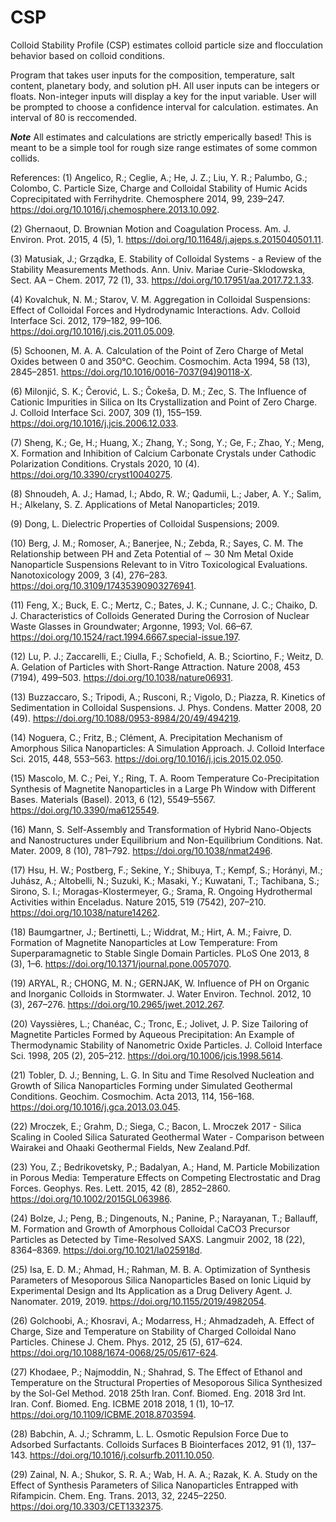 # CSP
Colloid Stability Profile (CSP) estimates colloid particle size and flocculation behavior based on colloid conditions.

Program that takes user inputs for the composition, temperature, salt content, planetary body, and solution pH. 
All user inputs can be integers or floats. Non-integer inputs will display a key for the input variable. 
User will be prompted to choose a confidence interval for calculation. estimates. An interval of 80 is reccomended.

***Note*** All estimates and calculations are strictly emperically based! This is meant to be a simple tool for rough size range estimates of some common collids.

References:
(1)   Angelico, R.; Ceglie, A.; He, J. Z.; Liu, Y. R.; Palumbo, G.; Colombo, C. Particle Size, Charge and Colloidal Stability of Humic Acids Coprecipitated with Ferrihydrite. Chemosphere 2014, 99, 239–247. https://doi.org/10.1016/j.chemosphere.2013.10.092.

(2) 	Ghernaout, D. Brownian Motion and Coagulation Process. Am. J. Environ. Prot. 2015, 4 (5), 1. https://doi.org/10.11648/j.ajeps.s.2015040501.11.

(3) 	Matusiak, J.; Grządka, E. Stability of Colloidal Systems - a Review of the Stability Measurements Methods. Ann. Univ. Mariae Curie-Sklodowska, Sect. AA – Chem. 2017, 72 (1), 33. https://doi.org/10.17951/aa.2017.72.1.33.

(4) 	Kovalchuk, N. M.; Starov, V. M. Aggregation in Colloidal Suspensions: Effect of Colloidal Forces and Hydrodynamic Interactions. Adv. Colloid Interface Sci. 2012, 179–182, 99–106. https://doi.org/10.1016/j.cis.2011.05.009.

(5) 	Schoonen, M. A. A. Calculation of the Point of Zero Charge of Metal Oxides between 0 and 350°C. Geochim. Cosmochim. Acta 1994, 58 (13), 2845–2851. https://doi.org/10.1016/0016-7037(94)90118-X.

(6) 	Milonjić, S. K.; Čerović, L. S.; Čokeša, D. M.; Zec, S. The Influence of Cationic Impurities in Silica on Its Crystallization and Point of Zero Charge. J. Colloid Interface Sci. 2007, 309 (1), 155–159. https://doi.org/10.1016/j.jcis.2006.12.033.

(7) 	Sheng, K.; Ge, H.; Huang, X.; Zhang, Y.; Song, Y.; Ge, F.; Zhao, Y.; Meng, X. Formation and Inhibition of Calcium Carbonate Crystals under Cathodic Polarization Conditions. Crystals 2020, 10 (4). https://doi.org/10.3390/cryst10040275.

(8) 	Shnoudeh, A. J.; Hamad, I.; Abdo, R. W.; Qadumii, L.; Jaber, A. Y.; Salim, H.; Alkelany, S. Z. Applications of Metal Nanoparticles; 2019.

(9) 	Dong, L. Dielectric Properties of Colloidal Suspensions; 2009.

(10) 	Berg, J. M.; Romoser, A.; Banerjee, N.; Zebda, R.; Sayes, C. M. The Relationship between PH and Zeta Potential of ∼ 30 Nm Metal Oxide Nanoparticle Suspensions Relevant to in Vitro Toxicological Evaluations. Nanotoxicology 2009, 3 (4), 276–283. https://doi.org/10.3109/17435390903276941.

(11) 	Feng, X.; Buck, E. C.; Mertz, C.; Bates, J. K.; Cunnane, J. C.; Chaiko, D. J. Characteristics of Colloids Generated During the Corrosion of Nuclear Waste Glasses in Groundwater; Argonne, 1993; Vol. 66–67. https://doi.org/10.1524/ract.1994.6667.special-issue.197.

(12) 	Lu, P. J.; Zaccarelli, E.; Ciulla, F.; Schofield, A. B.; Sciortino, F.; Weitz, D. A. Gelation of Particles with Short-Range Attraction. Nature 2008, 453 (7194), 499–503. https://doi.org/10.1038/nature06931.

(13) 	Buzzaccaro, S.; Tripodi, A.; Rusconi, R.; Vigolo, D.; Piazza, R. Kinetics of Sedimentation in Colloidal Suspensions. J. Phys. Condens. Matter 2008, 20 (49). https://doi.org/10.1088/0953-8984/20/49/494219.

(14) 	Noguera, C.; Fritz, B.; Clément, A. Precipitation Mechanism of Amorphous Silica Nanoparticles: A Simulation Approach. J. Colloid Interface Sci. 2015, 448, 553–563. https://doi.org/10.1016/j.jcis.2015.02.050.

(15) 	Mascolo, M. C.; Pei, Y.; Ring, T. A. Room Temperature Co-Precipitation Synthesis of Magnetite Nanoparticles in a Large Ph Window with Different Bases. Materials (Basel). 2013, 6 (12), 5549–5567. https://doi.org/10.3390/ma6125549.

(16) 	Mann, S. Self-Assembly and Transformation of Hybrid Nano-Objects and Nanostructures under Equilibrium and Non-Equilibrium Conditions. Nat. Mater. 2009, 8 (10), 781–792. https://doi.org/10.1038/nmat2496.

(17) 	Hsu, H. W.; Postberg, F.; Sekine, Y.; Shibuya, T.; Kempf, S.; Horányi, M.; Juhász, A.; Altobelli, N.; Suzuki, K.; Masaki, Y.; Kuwatani, T.; Tachibana, S.; Sirono, S. I.; Moragas-Klostermeyer, G.; Srama, R. Ongoing Hydrothermal Activities within Enceladus. Nature 2015, 519 (7542), 207–210. https://doi.org/10.1038/nature14262.

(18) 	Baumgartner, J.; Bertinetti, L.; Widdrat, M.; Hirt, A. M.; Faivre, D. Formation of Magnetite Nanoparticles at Low Temperature: From Superparamagnetic to Stable Single Domain Particles. PLoS One 2013, 8 (3), 1–6. https://doi.org/10.1371/journal.pone.0057070.

(19) 	ARYAL, R.; CHONG, M. N.; GERNJAK, W. Influence of PH on Organic and Inorganic Colloids in Stormwater. J. Water Environ. Technol. 2012, 10 (3), 267–276. https://doi.org/10.2965/jwet.2012.267.

(20) 	Vayssières, L.; Chanéac, C.; Tronc, E.; Jolivet, J. P. Size Tailoring of Magnetite Particles Formed by Aqueous Precipitation: An Example of Thermodynamic Stability of Nanometric Oxide Particles. J. Colloid Interface Sci. 1998, 205 (2), 205–212. https://doi.org/10.1006/jcis.1998.5614.

(21) 	Tobler, D. J.; Benning, L. G. In Situ and Time Resolved Nucleation and Growth of Silica Nanoparticles Forming under Simulated Geothermal Conditions. Geochim. Cosmochim. Acta 2013, 114, 156–168. https://doi.org/10.1016/j.gca.2013.03.045.

(22) 	Mroczek, E.; Grahm, D.; Siega, C.; Bacon, L. Mroczek 2017 - Silica Scaling in Cooled Silica Saturated Geothermal Water - Comparison between Wairakei and Ohaaki Geothermal Fields, New Zealand.Pdf.

(23) 	You, Z.; Bedrikovetsky, P.; Badalyan, A.; Hand, M. Particle Mobilization in Porous Media: Temperature Effects on Competing Electrostatic and Drag Forces. Geophys. Res. Lett. 2015, 42 (8), 2852–2860. https://doi.org/10.1002/2015GL063986.

(24) 	Bolze, J.; Peng, B.; Dingenouts, N.; Panine, P.; Narayanan, T.; Ballauff, M. Formation and Growth of Amorphous Colloidal CaCO3 Precursor Particles as Detected by Time-Resolved SAXS. Langmuir 2002, 18 (22), 8364–8369. https://doi.org/10.1021/la025918d.

(25) 	Isa, E. D. M.; Ahmad, H.; Rahman, M. B. A. Optimization of Synthesis Parameters of Mesoporous Silica Nanoparticles Based on Ionic Liquid by Experimental Design and Its Application as a Drug Delivery Agent. J. Nanomater. 2019, 2019. https://doi.org/10.1155/2019/4982054.

(26) 	Golchoobi, A.; Khosravi, A.; Modarress, H.; Ahmadzadeh, A. Effect of Charge, Size and Temperature on Stability of Charged Colloidal Nano Particles. Chinese J. Chem. Phys. 2012, 25 (5), 617–624. https://doi.org/10.1088/1674-0068/25/05/617-624.

(27) 	Khodaee, P.; Najmoddin, N.; Shahrad, S. The Effect of Ethanol and Temperature on the Structural Properties of Mesoporous Silica Synthesized by the Sol-Gel Method. 2018 25th Iran. Conf. Biomed. Eng. 2018 3rd Int. Iran. Conf. Biomed. Eng. ICBME 2018 2018, 1 (1), 10–17. https://doi.org/10.1109/ICBME.2018.8703594.

(28) 	Babchin, A. J.; Schramm, L. L. Osmotic Repulsion Force Due to Adsorbed Surfactants. Colloids Surfaces B Biointerfaces 2012, 91 (1), 137–143. https://doi.org/10.1016/j.colsurfb.2011.10.050.

(29) 	Zainal, N. A.; Shukor, S. R. A.; Wab, H. A. A.; Razak, K. A. Study on the Effect of Synthesis Parameters of Silica Nanoparticles Entrapped with Rifampicin. Chem. Eng. Trans. 2013, 32, 2245–2250. https://doi.org/10.3303/CET1332375.


